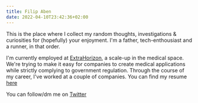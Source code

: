 ```yaml
---
title: Filip Aben
date: 2022-04-10T23:42:36+02:00
---
```


This is the place where I collect my random thoughts, investigations & curiosities for (hopefully) your enjoyment. I'm a father, tech-enthousiast and a runner, in that order.

I'm currently employed at [ExtraHorizon](https://www.extrahorizon.com), a scale-up in the medical space. We're trying to make it easy for companies to create medical applications while strictly complying to government regulation. Through the course of my career, I've worked at a couple of companies. You can find my resume [here](cv-en.pdf)

You can follow/dm me on [Twitter](https://twitter.com/filipaben)